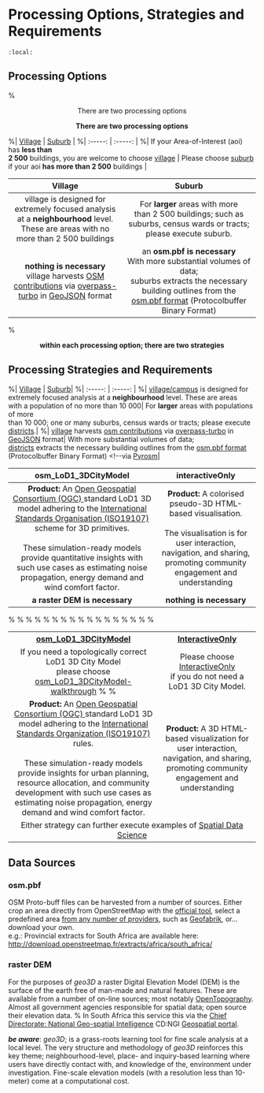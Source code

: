 # Processing Options, Strategies and Requirements

```{contents}
:local:
```
## Processing Options

%<center>There are two processing options</center>

<p align="center"><b>There are two processing options</b></p>

%| [Village](https://github.com/AdrianKriger/geo3D/tree/main/village) | [Suburb](https://github.com/AdrianKriger/geo3D/tree/main/village) |
%| :-----: | :-----: |
%| If your Area-of-Interest (aoi) has **less than** <br /> **2 500** buildings, you are welcome to choose [village](https://github.com/AdrianKriger/geo3D/tree/main/village) | Please choose [suburb](https://github.com/AdrianKriger/geo3D/tree/main/suburb) if your aoi **has more than 2 500** buildings |

| Village | Suburb |
| :-----: | :-----: |
| village is designed for extremely focused analysis at a **neighbourhood** level.  <br /> These are areas with no more than 2 500 buildings | For **larger** areas with more <br /> than 2 500 buildings; such as suburbs, census wards or tracts; please execute suburb.|
| <strong>nothing is necessary</strong>  <br /> village harvests [OSM contributions](https://www.openstreetmap.org/about) via [overpass-turbo](https://wiki.openstreetmap.org/wiki/Overpass_turbo) in [GeoJSON](https://geojson.org/) format | an <strong>osm.pbf is necessary</strong>  <br /> With more substantial volumes of data;<br />suburbs extracts the necessary building outlines from the [osm.pbf format](https://wiki.openstreetmap.org/wiki/PBF_Format) (Protocolbuffer Binary Format)|

%
<p align="center"><b>within each processing option; there are two strategies</b></p>

## Processing Strategies and Requirements

%| [Village](https://github.com/AdrianKriger/osm_LoD1_3DCityModel/tree/main/village_campus) | [Suburb](https://github.com/AdrianKriger/osm_LoD1_3DCityModel/tree/main/districts)|
%| :-----: | :-----: |
%| [village/campus]((https://github.com/AdrianKriger/osm_LoD1_3DCityModel/tree/main/village_campus)) is designed for extremely focused analysis at a **neighbourhood** level. These are areas <br /> with a population of no more than 10 000| For **larger** areas with populations of more <br /> than 10 000;  one or many suburbs, census wards or tracts; please execute [districts](https://github.com/AdrianKriger/osm_LoD1_3DCityModel/tree/main/districts).|
%| [village]((https://github.com/AdrianKriger/osm_LoD1_3DCityModel/tree/main/village_campus)) harvests [osm contributions](https://www.openstreetmap.org/about) via [overpass-turbo](https://wiki.openstreetmap.org/wiki/Overpass_turbo) in [GeoJSON](https://geojson.org/) format| With more substantial volumes of data;<br />[districts]((https://github.com/AdrianKriger/osm_LoD1_3DCityModel/tree/main/districts)) extracts the necessary building outlines from the [osm.pbf format](https://wiki.openstreetmap.org/wiki/PBF_Format) (Protocolbuffer Binary Format) <!--via [Pyrosm](https://pyrosm.readthedocs.io/en/latest/)|

| osm_LoD1_3DCityModel | interactiveOnly |
| :-----: | :-----: |
| <strong>Product:</strong> An <a href="https://www.ogc.org/standard/citygml/">Open Geospatial Consortium (OGC) </a> standard LoD1 3D model adhering to the <a href="https://www.iso.org/standard/66175.html">International Standards Organisation (ISO19107) </a> scheme for 3D primitives. <br><br> These simulation-ready models provide quantitative insights with such use cases as estimating noise propagation, energy demand and wind comfort factor. | <strong>Product:</strong> A colorised pseudo-3D HTML-based visualisation. <br><br> The visualisation is for user interaction, navigation, and sharing, promoting community engagement and understanding |
<strong>a raster DEM is necessary</strong> | <strong>nothing is necessary</strong> |

%<table>
%  <tr>
%    <th style="width:25% text-align: center;"><a href="https://github.com/AdrianKriger/geo3D/blob/main/osm_LoD1_3DCityModel-walkthrough.ipynb">osm_LoD1_3DCityModel </a></th>
%    <th style="width:25% text-align: center;"><a href="https://github.com/AdrianKriger/geo3D/blob/main/interactiveOnly.ipynb">InteractiveOnly</a> </th>
%  </tr>
%  <tr>
%    <td align="center"> If you need a topologically correct LoD1 3D City Model <br> please choose <br> <a href="https://github.com/AdrianKriger/geo3D/blob/main/osm_LoD1_3DCityModel walkthrough.ipynb">osm_LoD1_3DCityModel-walkthrough</a> 
%      <!--<br> followed by <br> <a href="https://github.com/AdrianKriger/geo3D/blob/main/CityJSONspatialDataScience.ipynb">CityJSONspatialDataScience.ipynb </a>-->
%    </td>
%    <td align="center"> Please choose <a href="https://github.com/AdrianKriger/geo3D/blob/main/interactiveOnly.ipynb">InteractiveOnly </a> <br> if you do not need a LoD1 3D City Model.     </td>
%  </tr>
%  <tr>
%    <td align="center"> <strong>Product:</strong> An <a href="https://www.ogc.org/standard/citygml/">Open Geospatial Consortium (OGC) </a> standard LoD1 3D model adhering to the <a href="https://www.iso.org/standard/66175.html">International Standards Organization (ISO19107) </a> rules. <br><br> These simulation-ready models provide insights for urban planning, resource allocation, and community development with such use cases as estimating noise propagation, energy demand and wind comfort factor. </td>
%    <td align="center"> <strong>Product:</strong> A 3D HTML-based visualization for user interaction, navigation, and sharing, promoting community engagement and understanding </td>
%  </tr>
% <tr>
%    <td align="center" colspan="2"> Either strategy can further execute examples of <a href="https://adriankriger.github.io/geo3D/docs/spatial/">Spatial Data Science </a> </td>
% </tr>
%</table>

## Data Sources

### osm.pbf

OSM Proto-buff files can be harvested from a number of sources. Either crop an area directly from OpenStreetMap with the [official tool](https://www.openstreetmap.org/export#map=3/0.70/22.15), select a predefined area [from any number of providers](https://wiki.openstreetmap.org/wiki/Planet.osm), such as [Geofabrik](https://download.geofabrik.de), or... download your own.  
e.g.: Provincial extracts for South Africa are available here: http://download.openstreetmap.fr/extracts/africa/south_africa/

### raster DEM

For the purposes of *geo3D* a raster Digital Elevation Model (DEM) is the surface of the earth free of man-made and natural features. These are available from a number of on-line sources; most notably [OpenTopography](https://opentopography.org). Almost all government agencies responsible for spatial data; open source their elevation data. 
%
In South Africa this service this via the [Chief Directorate: National Geo-spatial Intelligence](https://ngi.dalrrd.gov.za) CD:NGI [Geospatial portal](http://www.cdngiportal.co.za/cdngiportal/).

***be aware***:  *geo3D*; is a grass-roots learning tool for fine scale analysis at a local level. The very structure and methodology of *geo3D* reinforces this key theme; neighbourhood-level, place- and inquiry-based learning where users have directly contact with, and knowledge of the, environment under investigation. Fine-scale elevation models (with a resolution less than 10-meter) come at a computational cost.